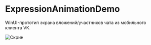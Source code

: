 # ExpressionAnimationDemo
WinUI-прототип экрана вложений/участников чата из мобильного клиента VK.

![Скрин](https://github.com/Elorucov/ExpressionAnimationDemo/raw/master/demo.gif)
